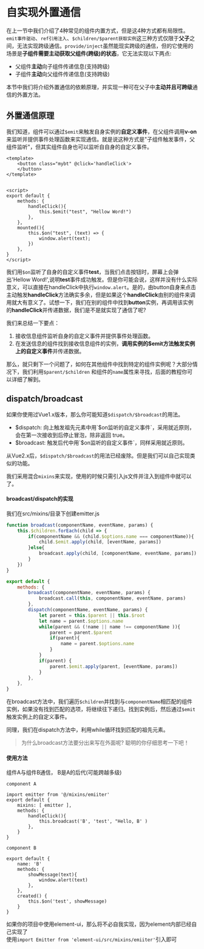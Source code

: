 # 自实现外置通信
在上一节中我们介绍了4种常见的组件内置方式，但是这4种方式都有局限性。`emit事件驱动`、`ref引用注入`、`$children/$parent获取实例`这三种方式仅限于**父子**之间，无法实现跨级通信。`provide/inject`虽然能现实跨级的通信，但的它使用的场景是**子组件需要主动获取父组件(跨级)的状态**，它无法实现以下两点:
- 父组件**主动**向子组件传递信息(支持跨级)
- 子组件**主动**向父组件传递信息(支持跨级)

本节中我们将介绍外置通信的依赖原理，并实现一种可在父子中**主动并且可跨级**通信的外置方法。


## 外置通信原理
我们知道，组件可以通过`$emit`来触发自身实例的**自定义事件**，在父组件调用**v-on**来监听并提供事件处理函数来实现通信。就是说这种方式是"子组件触发事件，父组件监听"，但其实组件自身也可以监听自自身的自定义事件。
```vue
<template>
    <button class="mybt" @click='handleClick'>
    </button>
</template>


<script>
export default {
    methods: {
        handleClick(){
            this.$emit("test", "Hellow Word!")
        },
    },
    mounted(){
        this.$on("test", (text) => {
            window.alert(text);
        })
    },
}
</script>
```
我们用`$on`监听了自身的自定义事件**test**，当我们点击按钮时，屏幕上会弹出'Hellow Word!',说明**test**事件成功触发。但是你可能会说，这样并没有什么实际意义，可以直接在handleClick中执行`window.alert`。是的，由button自身来点击主动触发**handleClick**方法确实多余，但是如果这个**handleClick**由别的组件来调用就大有意义了。试想一下，我们在别的组件中找到**button**实例，再调用该实例的**handleClick**并传递数据，我们是不是就实现了通信了呢?

我们来总结一下要点：    
1. 接收信息组件监听自身的自定义事件并提供事件处理函数。
2. 在发送信息的组件找到接收信息组件的实例，**调用实例的$emit方法触发实例上的自定义事件**并传递数据。

那么，就只剩下一个问题了，如何在其他组件中找到特定的组件实例呢？大部分情况下，我们利用`$parent/$children` 和组件的`name`属性来寻找，后面的教程你可以详细了解到。



## dispatch/broadcast
如果你使用过Vue1.x版本，那么你可能知道`$dispatch/$broadcast`的用法。
- $dispatch: 向上触发祖先元素中用`$on监听的自定义事件`，采用就近原则，会在第一次接收到后停止冒泡，除非返回 true。
- $broadcast: 触发后代中用`$on监听的自定义事件`，同样采用就近原则。

从Vue2.x后，`$dispatch/$broadcast`的用法已经废除。但是我们可以自己实现类似的功能。

我们采用混合`mixins`来实现，使用的时候只需引入js文件并注入到组件中就可以了。


#### broadcast/dispatch的实现     
我们在src/mixins/目录下创建emitter.js
```js
function broadcast(componentName, eventName, params) {
    this.$children.forEach(child => {
        if(componentName && (child.$options.name === componentName)){
            child.$emit.apply(child, [eventName, params])
        }else{
            broadcast.apply(child, [componentName, eventName, params])
        }
    })
}

export default {
    methods: {
        broadcast(componentName, eventName, params) {
            broadcast.call(this, componentName, eventName, params) 
        },
        dispatch(componentName, eventName, params) {
            let parent = this.$parent || this.$root
            let name = parent.$options.name
            while(parent && (!name || name !== componentName )){
                parent = parent.$parent
                if(parent){
                    name = parent.$options.name
                }
            }
            if(parent) {
                parent.$emit.apply(parent, [eventName, params])
            }
        },
    },    
}
```
在broadcast方法中，我们遍历`$children`并找到与`componentName`相匹配的组件实例，如果没有找到匹配的选项，将继续往下递归。找到实例后，然后通过`$emit`触发实例上的自定义事件。

同理，我们在dispatch方法中，利用while循环找到匹配的祖先元素。

> 为什么broadcast方法要分出来写在外面呢? 聪明的你仔细思考一下吧！


#### 使用方法
组件A与组件B通信， B是A的后代(可能跨越多级)
```vue
component A

import emitter from '@/mixins/emiiter'
export default {
    mixins: [ emitter ],
    methods: {
        handleClick(){
            this.broadcast('B', 'test', "Hello, B' )
        },
    }
}
```


```vue
component B

export default {
    name: 'B'
    methods: {
        showMessage(text){
            window.alert(text)
        },
    },
    created() {
        this.$on('test', showMessage)
    }
}
```
如果你的项目中使用element-ui，那么将不必自我实现，因为element内部已经自己实现了   
使用`import Emitter from 'element-ui/src/mixins/emiiter'`引入即可







